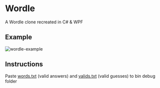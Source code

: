 # Wordle

A Wordle clone recreated in C# & WPF

## Example
![wordle-example](https://github.com/user-attachments/assets/eeb791ee-4fda-40ed-8f67-f9b70ba4c1a6)

## Instructions
Paste [words.txt](https://github.com/jaden-sevilla/wordle/blob/master/words.txt) (valid answers) and [valids.txt](https://github.com/jaden-sevilla/wordle/blob/master/valids.txt) (valid guesses) to bin debug folder
